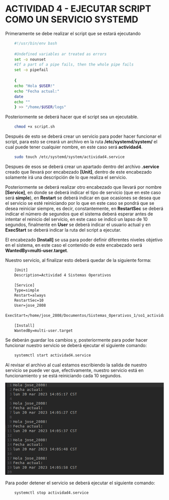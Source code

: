 # ACTIVIDAD 4 - EJECUTAR SCRIPT COMO UN SERVICIO SYSTEMD
Primeramente se debe realizar el script que se estará ejecutando
```Bash
    #!/usr/bin/env bash

    #Undefined variables ar treated as errors
    set -o nounset
    #If a part of a pipe fails, then the whole pipe fails
    set -o pipefail

    {
    echo "Hola $USER!"
    echo "Fecha actual:" 
    date
    echo ""
    } >> "/home/$USER/logs"
```
Posteriormente se deberá hacer que el script sea un ejecutable.

```Bash
    chmod +x script.sh
```

Después de esto se deberá crear un servicio para poder hacer funcionar el script, para esto se creará un archivo en la ruta **/etc/systemd/system/** el cual puede tener cualquier nombre, en este caso será **actividad4**.

```Bash
    sudo touch /etc/systemd/system/actividad4.service
```

Despues de esos se deberá crear un apartado dentro del archivo **.service** creado que llevará por encabezado **[Unit]**, dentro de este encabezado solamente irá una descripción de lo que realiza el servicio.

Posteriormente se deberá realizar otro encabezado que llevará por nombre **[Service]**, en donde se deberá indicar el tipo de servicio (que en este caso será **simple**), en **Restart** se deberá indicar en que ocasiones se desea que el servicio se esté reiniciando por lo que en este caso se pondrá que se desea reiniciar siempre, es decir, constantemente, en **RestartSec** se deberá indicar el número de segundos que el sistema deberá esperar antes de intentar el reinicio del servicio, en este caso se indicó un lapso de 10 segundos, finalmente en **User** se deberá indicar el usuario actual y en **ExecStart** se deberá indicar la ruta del script a ejecutar.

El encabezado **[Install]** se usa para poder definir diferentes niveles objetivo en el sistema, en este caso el contenido de este encabezado será **WantedBy=multi-user.target**.

Nuestro servicio, al finalizar esto deberá quedar de la siguiente forma:

```
    [Unit]
    Description=Actividad 4 Sistemas Operativos

    [Service]
    Type=simple
    Restart=always
    RestartSec=10
    User=jose_2808
    ExecStart=/home/jose_2808/Documentos/Sistemas_Operativos_1/so1_actividades_202004804/actividad4/script.sh

    [Install]
    WantedBy=multi-user.target
```

Se deberán guardar los cambios y, posteriormente para poder hacer funcionar nuestro servicio se deberá ejecutar el siguiente comando:

```Bash
    systemctl start actividad4.service
```
Al revisar el archivo al cual estamos escribiendo la salida de nuestro servicio se puede ver que, efectivamente, nuestro servicio está en funcionamiento y se está reiniciando cada 10 segundos.

![Resultado](./Images/resultado.png)

Para poder detener el servicio se deberá ejecutar el siguiente comando:

```Bash
    systemctl stop actividad4.service
```


